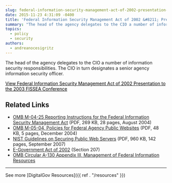 ```yaml
---
slug: federal-information-security-management-act-of-2002-presentation-to-the-2003-fissea-conference
date: 2015-11-23 4:31:09 -0400
title: 'Federal Information Security Management Act of 2002 &#8211; Presentation to the 2003 FISSEA Conference'
summary: "The head of the agency delegates to the CIO a number of information security responsibilities. The CIO in turn designates a senior agency information security officer. View Federal Information Security Management Act of 2002 Presentation to the 2003 FISSEA Conference Related Links OMB M-04-25 Reporting Instructions for the Federal Information Security Management Act (PDF, 269"
topics:
  - policy
  - security
authors:
  - andreanocesigritz
---
```


The head of the agency delegates to the CIO a number of information security responsibilities. The CIO in turn designates a senior agency information security officer.

<a class="button" style="color: #000000" href="http://csrc.nist.gov/organizations/fissea/2003-conference/presentations/fissea-FISMA-030603.pdf">View Federal Information Security Management Act of 2002 Presentation to the 2003 FISSEA Conference</a>

## Related Links

  * [OMB M-04-25 Reporting Instructions for the Federal Information Security Management Act](https://www.whitehouse.gov/sites/whitehouse.gov/files/omb/memoranda/2004/m04-25.pdf) (PDF, 269 KB, 28 pages, August 2004)
  * [OMB M-05-04, Policies for Federal Agency Public Websites](https://www.whitehouse.gov/sites/whitehouse.gov/files/omb/memoranda/2005/m05-04.pdf) (PDF, 48 KB, 5 pages, December 2004)
  * [NIST Guidelines on Securing Public Web Servers](http://csrc.nist.gov/publications/nistpubs/800-44-ver2/SP800-44v2.pdf) (PDF, 960 KB, 142 pages, September 2007)
  * [E-Government Act of 2002](http://www.archives.gov/about/laws/egov-act-section-207.html) (Section 207)
  * [OMB Circular A-130 Appendix III, Management of Federal Information Resources](https://obamawhitehouse.archives.gov/omb/circulars_a130_a130appendix_iii)

 

* * *

 

See more [DigitalGov Resources]({{ ref . "/resources" }})
